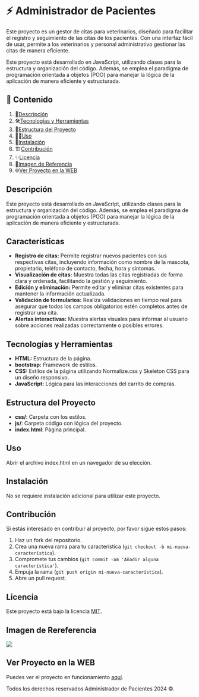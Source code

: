# ⚡️ Administrador de Pacientes

Este proyecto es un gestor de citas para veterinarios, diseñado para facilitar el registro y seguimiento de las citas de los pacientes. Con una interfaz fácil de usar, permite a los veterinarios y personal administrativo gestionar las citas de manera eficiente.

Este proyecto está desarrollado en JavaScript, utilizando clases para la estructura y organización del código. Además, se emplea el paradigma de programación orientada a objetos (POO) para manejar la lógica de la aplicación de manera eficiente y estructurada.

## 🎯 Contenido

1. 📝[Descripción](#descripción)
2. 🛠️[Tecnologías y Herramientas](#tecnologías-y-herramientas)
3. 🚀[Estructura del Proyecto](#estructura-del-proyecto)
4. 🧑‍💻[Uso](#uso)
5. 📌[Instalación](#instalación)
6. 🏗️[Contribución](#contribución)
7. ✨[Licencia](#licencia)
8. 🙈[Imagen de Referencia](#imagen-de-rereferencia)
9. 🌐[Ver Proyecto en la WEB](#ver-proyecto-en-la-web)

## Descripción

Este proyecto está desarrollado en JavaScript, utilizando clases para la estructura y organización del código. Además, se emplea el paradigma de programación orientada a objetos (POO) para manejar la lógica de la aplicación de manera eficiente y estructurada.

## Características

- **Registro de citas:** Permite registrar nuevos pacientes con sus respectivas citas, incluyendo información como nombre de la mascota, propietario, teléfono de contacto, fecha, hora y síntomas.
- **Visualización de citas:** Muestra todas las citas registradas de forma clara y ordenada, facilitando la gestión y seguimiento.
- **Edición y eliminación:** Permite editar y eliminar citas existentes para mantener la información actualizada.
- **Validación de formularios:** Realiza validaciones en tiempo real para asegurar que todos los campos obligatorios estén completos antes de registrar una cita.
- **Alertas interactivas:** Muestra alertas visuales para informar al usuario sobre acciones realizadas correctamente o posibles errores.

## Tecnologías y Herramientas

- **HTML:** Estructura de la página.
- **bootstrap:** Framework de estilos.
- **CSS:** Estilos de la página utilizando Normalize.css y Skeleton CSS para un diseño responsivo.
- **JavaScript:** Lógica para las interacciones del carrito de compras.

## Estructura del Proyecto

- **css/**: Carpeta con los estilos.
- **js/**: Carpeta código con lógica del proyecto.
- **index.html**: Página principal.

## Uso

Abrir el archivo index.html en un navegador de su elección.

## Instalación

No se requiere instalación adicional para utilizar este proyecto.

## Contribución

Si estás interesado en contribuir al proyecto, por favor sigue estos pasos:

1. Haz un fork del repositorio.
2. Crea una nueva rama para tu característica (`git checkout -b mi-nueva-característica`).
3. Compromete tus cambios (`git commit -am 'Añadir alguna característica'`).
4. Empuja la rama (`git push origin mi-nueva-característica`).
5. Abre un pull request.

## Licencia

Este proyecto está bajo la licencia [MIT](https://opensource.org/licenses/MIT).

## Imagen de Rereferencia

![](https://i.postimg.cc/MTV5XRhw/Administrador-de-Pacientes.png)

## Ver Proyecto en la WEB

Puedes ver el proyecto en funcionamiento [aquí](https://jmatochepascual.github.io/Administrador-de-Pacientes/).

Todos los derechos reservados Administrador de Pacientes 2024 ©.
